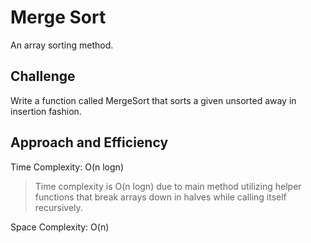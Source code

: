 # Merge Sort

An array sorting method.

## Challenge

Write a function called MergeSort that sorts a given unsorted away in insertion fashion.

## Approach and Efficiency

Time Complexity: O(n logn)
> Time complexity is O(n logn) due to main method utilizing helper functions that break arrays down in halves while calling itself recursively.

Space Complexity: O(n)
